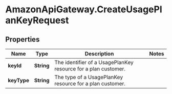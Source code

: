 # AmazonApiGateway.CreateUsagePlanKeyRequest

## Properties

Name | Type | Description | Notes
------------ | ------------- | ------------- | -------------
**keyId** | **String** | The identifier of a UsagePlanKey resource for a plan customer. | 
**keyType** | **String** | The type of a UsagePlanKey resource for a plan customer. | 


